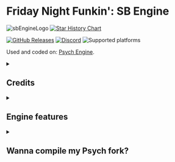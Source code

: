 # Friday Night Funkin': SB Engine
![sbEngineLogo](https://github.com/Stefan2008Git/FNF-SB-Engine/assets/126715034/69f5983a-e492-4ebd-8741-2fd9ea70eb63)
[![Star History Chart](https://api.star-history.com/svg?repos=Stefan2008Git/FNF-SB-Engine&type=Timeline)](https://star-history.com/#Stefan2008Git/FNF-SB-Engine&Timeline)

[![GitHub Releases](https://img.shields.io/github/downloads/Stefan2008Git/FNF-SB-Engine/total?style=flat)](https://github.com/Stefan2008Git/FNF-SB-Engine/releases)
[![Discord](https://img.shields.io/discord/1088890563396382720?label=discord)](https://discord.gg/dEf8aK8ygG)
![Supported platforms](https://img.shields.io/badge/Supported%20platforms-Windows%2C%20MacOS%2C%20Linux%2C%20Android-5b2600)

Used and coded on: [Psych Engine](https://gamebanana.com/mods/309789).
</details>

<details>
  <summary><h2>Credits</h2></summary>

## SB Engine Credits:

| Avatar | Username | Involvement |
| ------ | -------- | ----------- |
| ![](https://raw.githubusercontent.com/Stefan2008Git/FNF-SB-Engine/main/assets/preload/images/credits/stefan.png) | [Stefan2008](https://www.youtube.com/channel/UC9Nwf21GbaEm_h0Ka9gxZjQ) | Main Programmer of SB Engine.
| ![](https://raw.githubusercontent.com/Stefan2008Git/FNF-SB-Engine/main/assets/preload/images/credits/hutaroz.png) | [Hutaro](https://youtube.com/@hutaroz?si=1-qCf4MucDxMpL12) | Main Artist of SB Engine
| ![](https://raw.githubusercontent.com/Stefan2008Git/FNF-SB-Engine/main/assets/preload/images/credits/mays.png) | [MaysLastPlay](https://www.youtube.com/@MaysLastPlay) | Second Programmer of SB Engine.
| ![](https://raw.githubusercontent.com/Stefan2008Git/FNF-SB-Engine/main/assets/preload/images/credits/fearester.png) | [Fearester2008](https://www.youtube.com/@fearester1282) | Third Programmer of SB Engine.
| ![](https://raw.githubusercontent.com/Stefan2008Git/FNF-SB-Engine/main/assets/preload/images/credits/sun.png) | [SunBurn'tTails](https://www.youtube.com/channel/UCooFjEgVBZyTSx_hbcnqclw) | First SB Engine Beta tester.
| ![](https://raw.githubusercontent.com/Stefan2008Git/FNF-SB-Engine/main/assets/preload/images/credits/ali.png) | [Ali Alafandy](https://youtube.com/channel/UClK5uzYLZDUZmbI6O56J-QA) | Second SB Engine Beta tester.
| ![](https://raw.githubusercontent.com/Stefan2008Git/FNF-SB-Engine/main/assets/preload/images/credits/luiz.png) | [Luiz Felipe Playz](https://www.youtube.com/channel/UCb0odiyqDCKje8rlBZGvKBg) | Third SB Engine Beta tester.

## Special credits:
| Avatar | Username | Involvement |
| ------ | -------- | ----------- |
| ![](https://raw.githubusercontent.com/Stefan2008Git/FNF-SB-Engine/main/assets/preload/images/credits/sam.png) | [Sussy Sam](https://www.youtube.com/@sussysam6789) | Maked new icons and new music for SB Engine, but he is not on SB Engine team.
| ![](https://raw.githubusercontent.com/Stefan2008Git/FNF-SB-Engine/main/assets/preload/images/credits/xale.png) | [JustXale](https://github.com/JustXale) | Main Programmer of Grafex Engine.
| ![](https://raw.githubusercontent.com/Stefan2008Git/FNF-SB-Engine/main/assets/preload/images/credits/core.png) | [CoreCat](https://twitter.com/core5570r) | Used a lot of stuff from CDEV Engine. Thank you CoreCat.
| ![](https://raw.githubusercontent.com/Stefan2008Git/FNF-SB-Engine/main/assets/preload/images/credits/mario.png) | [MarioMaster](https://www.youtube.com/channel/UC65m-_5tbYFJ7oRqZzpFBJw) | Created hitbox selector and virtual pad opacity.
| ![](https://raw.githubusercontent.com/Stefan2008Git/FNF-SB-Engine/main/assets/preload/images/credits/beihu.png) | [NF Beihu](https://www.youtube.com/@beihu235) | Created hitbox space for dodge mechanic system on NF Engine.
| ![](https://raw.githubusercontent.com/Stefan2008Git/FNF-SB-Engine/main/assets/preload/images/credits/jigsaw.png) | [M.A. Jigsaw77](https://www.youtube.com/channel/UC2Sk7vtPzOvbVzdVTWrribQ) | Main Programmer of Psych Engine with Android Support.
| ![](https://raw.githubusercontent.com/Stefan2008Git/FNF-SB-Engine/main/assets/preload/images/credits/goldie.png) | [Goldie](https://www.youtube.com/channel/UCjTi9Hfl1Eb5Bgk5gksmsbA) | Old Hitbox and Virtual Pad Artist.
| ![](https://raw.githubusercontent.com/Stefan2008Git/FNF-SB-Engine/main/assets/preload/images/credits/lily.png) | [mcgabe19](https://www.youtube.com/@mcagabe19) | Head Porter of Psych Engine Mobile.
| ![](https://raw.githubusercontent.com/Stefan2008Git/FNF-SB-Engine/main/assets/preload/images/credits/karim.png) | [Karim Akra](https://youtube.com/@Karim0690) | Assistant Porter/Helper #1 of Psych Engine Mobile

## Psych Engine Credits:
| Avatar | Username | Involvement |
| ------ | -------- | ----------- |
| ![](https://raw.githubusercontent.com/Stefan2008Git/FNF-SB-Engine/main/assets/preload/images/credits/shadowmario.png) | [Shadow Mario](https://twitter.com/Shadow_Mario_) | Main Psych Engine Programmer.
| ![](https://raw.githubusercontent.com/Stefan2008Git/FNF-SB-Engine/main/assets/preload/images/credits/riveren.png) | [RiverOaken](https://twitter.com/RiverOaken) | Main Artist of Psych Engine.

## Former Engine members:
| Avatar | Username | Involvement |
| ------ | -------- | ----------- |
| ![](https://raw.githubusercontent.com/Stefan2008Git/FNF-SB-Engine/main/assets/preload/images/credits/bb.png) | [bb-panzu](https://twitter.com/bbsub3) | Ex-Programmer of Psych Engine.

## Engine Contributors:
| Avatar | Username | Involvement |
| ------ | -------- | ----------- |
| ![](https://raw.githubusercontent.com/Stefan2008Git/FNF-SB-Engine/main/assets/preload/images/credits/flicky.png) | [iFlicky](https://twitter.com/flicky_i) | Composer of Psync and Tea Time. Made the Dialogue Sounds.
| ![](https://raw.githubusercontent.com/Stefan2008Git/FNF-SB-Engine/main/assets/preload/images/credits/mastereric.png) | [EliteMasterEric](https://twitter.com/EliteMasterEric) | Runtime Shaders support.
| ![](https://raw.githubusercontent.com/Stefan2008Git/FNF-SB-Engine/main/assets/preload/images/credits/proxy.png) | [PolybiusProxy](https://twitter.com/polybiusproxy) | .MP4 Video Loader Library (hxCodec).
| ![](https://raw.githubusercontent.com/Stefan2008Git/FNF-SB-Engine/main/assets/preload/images/credits/sqirra.png) | [SqirraRNG](https://twitter.com/gedehari) | Crash Handler and Base code for Chart Editor's Waveform.
| ![](https://raw.githubusercontent.com/Stefan2008Git/FNF-SB-Engine/main/assets/preload/images/credits/kade.png) | [Kade Dev](https://twitter.com/kade0912) | Fixed some cool stuff on Chart Editor and other PRs.
| ![](https://raw.githubusercontent.com/Stefan2008Git/FNF-SB-Engine/main/assets/preload/images/credits/keoiki.png) | [Keoiki](https://twitter.com/Keoiki_) | Note Splash Animations.
| ![](https://raw.githubusercontent.com/Stefan2008Git/FNF-SB-Engine/main/assets/preload/images/credits/superpowers04.png) | [Superpowers04](https://twitter.com/superpowers04) | LUA JIT Fork.
</details>
<details>
  <summary><h2>Engine features</h2></summary>

> **Click on 2 tabs to open it**
<details>
    <summary>SB Engine Features</summary>

![1000038352](https://github.com/Stefan2008Git/FNF-SB-Engine/assets/126715034/3c83330d-85e3-48bf-9e29-3bf2e29b014b)
![1000038350](https://github.com/Stefan2008Git/FNF-SB-Engine/assets/126715034/5f82ad1f-8efa-411c-978b-03c031d8eac8)
![1000038351](https://github.com/Stefan2008Git/FNF-SB-Engine/assets/126715034/e3f21205-7157-4bac-8283-477fa7149a9c)
![1000038352](https://github.com/Stefan2008Git/FNF-SB-Engine/assets/126715034/3c83330d-85e3-48bf-9e29-3bf2e29b014b)
</details>
<details>
    <summary>Psych Engine features</summary>


## Attractive animated dialogue boxes:

![](https://user-images.githubusercontent.com/44785097/127706669-71cd5cdb-5c2a-4ecc-871b-98a276ae8070.gif)


## Mod Support
* Probably one of the main points of this engine, you can code in .lua files outside of the source code, making your own weeks without even messing with the source!
* Comes with a Mod Organizing/Disabling Menu.


## Atleast one change to every week:
### Week 1:
  * New Dad Left sing sprite
  * Unused stage lights are now used
  * Dad Battle has a spotlight effect for the breakdown
### Week 2:
  * Both BF and Skid & Pump does "Hey!" animations
  * Thunders does a quick light flash and zooms the camera in slightly
  * Added a quick transition/cutscene to Monster
### Week 3:
  * BF does "Hey!" during Philly Nice
  * Blammed has a cool new colors flash during that sick part of the song
### Week 4:
  * Better hair physics for Mom/Boyfriend (Maybe even slightly better than Week 7's :eyes:)
  * Henchmen die during all songs. Yeah :(
### Week 5:
  * Bottom Boppers and GF does "Hey!" animations during Cocoa and Eggnog
  * On Winter Horrorland, GF bops her head slower in some parts of the song.
### Week 6:
  * On Thorns, the HUD is hidden during the cutscene
  * Also there's the Background girls being spooky during the "Hey!" parts of the Instrumental

## Cool new Chart Editor changes and countless bug fixes
![](https://github.com/ShadowMario/FNF-PsychEngine/blob/main/docs/img/chart.png?raw=true)
* You can now chart "Event" notes, which are bookmarks that trigger specific actions that usually were hardcoded on the vanilla version of the game.
* Your song's BPM can now have decimal values
* You can manually adjust a Note's strum time if you're really going for milisecond precision
* You can change a note's type on the Editor, it comes with five example types:
  * Alt Animation: Forces an alt animation to play, useful for songs like Ugh/Stress
  * Hey: Forces a "Hey" animation instead of the base Sing animation, if Boyfriend hits this note, Girlfriend will do a "Hey!" too.
  * Hurt Notes: If Boyfriend hits this note, he plays a miss animation and loses some health.
  * GF Sing: Rather than the character hitting the note and singing, Girlfriend sings instead.
  * No Animation: Character just hits the note, no animation plays.

## Multiple editors to assist you in making your own Mod
![Screenshot_3](https://user-images.githubusercontent.com/44785097/144629914-1fe55999-2f18-4cc1-bc70-afe616d74ae5.png)
* Working both for Source code modding and Downloaded builds!

## Story mode menu rework:
![](https://i.imgur.com/UB2EKpV.png)
* Added a different BG to every song (less Tutorial)
* All menu characters are now in individual spritesheets, makes modding it easier.

## Credits menu
![Screenshot_1](https://user-images.githubusercontent.com/44785097/144632635-f263fb22-b879-4d6b-96d6-865e9562b907.png)
* You can add a head icon, name, description and a Redirect link for when the player presses Enter while the item is currently selected.

## Awards/Achievements
* The engine comes with 16 example achievements that you can mess with and learn how it works (Check Achievements.hx and search for "checkForAchievement" on PlayState.hx)

## Options menu:
* You can change Note colors, Delay and Combo Offset, Controls and Preferences there.
 * On Preferences you can toggle Downscroll, Middlescroll, Anti-Aliasing, Framerate, Low Quality, Note Splashes, Flashing Lights, etc.

## Other gameplay features:
* When the enemy hits a note, their strum note also glows.
* Lag doesn't impact the camera movement and player icon scaling anymore.
* Some stuff based on Week 7's changes has been put in (Background colors on Freeplay, Note splashes)
* You can reset your Score on Freeplay/Story Mode by pressing Reset button.
* You can listen to a song or adjust Scroll Speed/Damage taken/etc. on Freeplay by pressing Space.
* You can enable "Combo Stacking" in Gameplay Options. This causes the combo sprites to just be one sprite with an animation rather than sprites spawning each note hit.
</details>
</details>
<details>
  <summary><h2>Wanna compile my Psych fork?</h2></summary>

> **Click on 3 tabs to open it**
<details>
    <summary>Linux</summary>

Soon...
</details>
<details>
    <summary>MacOS</summary>

Soon..
</details>
<details>
  <summary>Windows</summary>

Soon...
</details>
</details>
